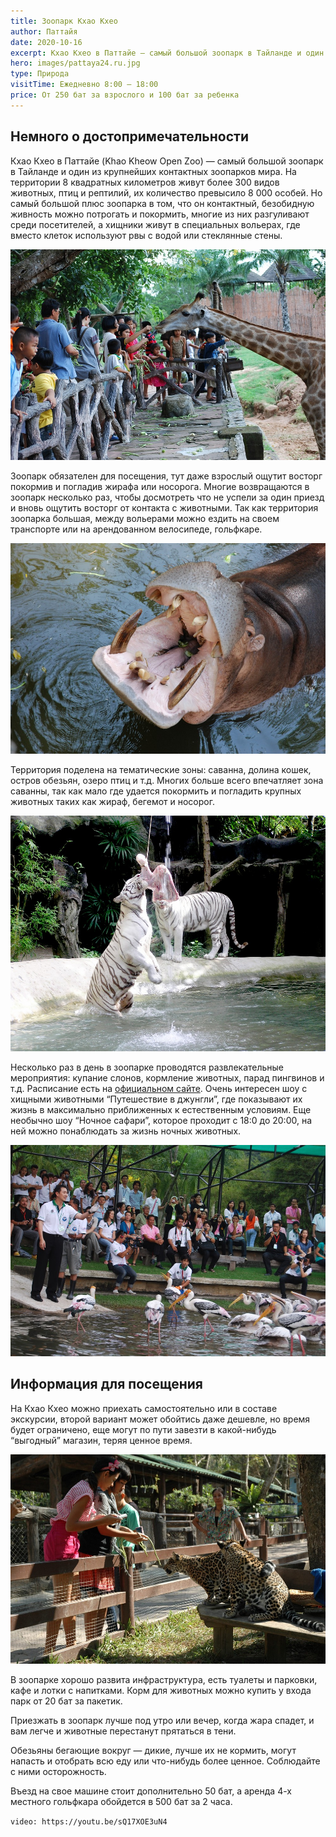 ```yaml
---
title: Зоопарк Кхао Кхео
author: Паттайя
date: 2020-10-16
excerpt: Кхао Кхео в Паттайе — самый большой зоопарк в Тайланде и один из крупнейших контактных зоопарков мира.
hero: images/pattaya24.ru.jpg
type: Природа
visitTime: Ежедневно 8:00 – 18:00
price: От 250 бат за взрослого и 100 бат за ребенка
---
```


## Немного о достопримечательности
Кхао Кхео в Паттайе (Khao Kheow Open Zoo) — самый большой зоопарк в Тайланде и один из крупнейших контактных зоопарков мира. На территории 8 квадратных километров живут более 300 видов животных, птиц и рептилий, их количество превысило 8 000 особей. Но самый большой плюс зоопарка в том, что он контактный, безобидную живность можно потрогать и покормить, многие из них разгуливают среди посетителей, а хищники живут в специальных вольерах, где вместо клеток используют рвы с водой или стеклянные стены.  

![Зоопарк Кхао Кхео, Khao Kheow Open Zoo](images/khaokheow.zoothailand.org.jpg "Источник khaokheow.zoothailand.org")

Зоопарк обязателен для посещения, тут даже взрослый ощутит восторг покормив и погладив жирафа или носорога. Многие возвращаются в зоопарк несколько раз, чтобы досмотреть что не успели за один приезд и вновь ощутить восторг от контакта с животными. Так как территория зоопарка большая, между вольерами можно ездить на своем транспорте или на арендованном велосипеде, гольфкаре.

![Зоопарк Кхао Кхео, Khao Kheow Open Zoo](images/khaokheow.zoothailand.org2.jpg "Источник khaokheow.zoothailand.org")

Территория поделена на тематические зоны: саванна, долина кошек, остров обезьян, озеро птиц и т.д. Многих больше всего впечатляет зона саванны, так как мало где удается покормить и погладить крупных животных таких как жираф, бегемот и носорог.

![Зоопарк Кхао Кхео, Khao Kheow Open Zoo](images/khaokheow.zoothailand.org4.jpg "Источник khaokheow.zoothailand.org")

Несколько раз в день в зоопарке проводятся развлекательные мероприятия: купание слонов, кормление животных, парад пингвинов и т.д. Расписание есть на [официальном сайте](http://www.khaokheow.zoothailand.org/ru/more_news.php?c_id=39). Очень интересен шоу с хищными животными “Путешествие в джунгли”, где показывают их жизнь в максимально приближенных к естественным условиям. Еще необычно шоу “Ночное сафари”, которое проходит с 18:0 до 20:00, на ней можно понаблюдать за жизнь ночных животных. 

![Зоопарк Кхао Кхео, Khao Kheow Open Zoo](images/khaokheow.zoothailand.org1.jpg "Источник khaokheow.zoothailand.org")
 
## Информация для посещения
На Кхао Кхео можно приехать самостоятельно или в составе экскурсии, второй вариант может обойтись даже дешевле, но время будет ограничено, еще могут по пути завезти в какой-нибудь “выгодный” магазин, теряя ценное время.

![Зоопарк Кхао Кхео, Khao Kheow Open Zoo](images/khaokheow.zoothailand.org3.jpg "Источник khaokheow.zoothailand.org")

В зоопарке хорошо развита инфраструктура, есть туалеты и парковки, кафе и лотки с напитками. Корм для животных можно купить у входа парк от 20 бат за пакетик. 

Приезжать в зоопарк лучше под утро или вечер, когда жара спадет, и вам легче и животные перестанут прятаться в тени. 

Обезьяны бегающие вокруг — дикие, лучше их не кормить, могут напасть и отобрать всю еду или что-нибудь более ценное. Соблюдайте с ними осторожность.

Въезд на свое машине стоит дополнительно 50 бат, а аренда 4-х местного гольфкара обойдется в 500 бат за 2 часа.

`video: https://youtu.be/sQ17XOE3uN4`
